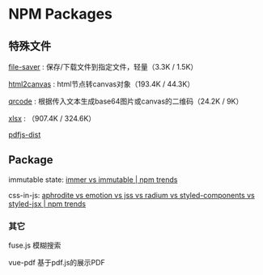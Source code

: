 # NPM Packages

## 特殊文件

[file-saver](https://github.com/eligrey/FileSaver.js) : 保存/下载文件到指定文件，轻量（3.3K / 1.5K）

[html2canvas](https://github.com/niklasvh/html2canvas) : html节点转canvas对象（193.4K / 44.3K）

[qrcode](https://github.com/soldair/node-qrcode) : 根据传入文本生成base64图片或canvas的二维码（24.2K / 9K）

[xlsx](https://github.com/SheetJS/sheetjs) : （907.4K / 324.6K）

[pdfjs-dist](https://github.com/mozilla/pdf.js)

## Package

immutable state: [immer vs immutable | npm trends](https://www.npmtrends.com/immer-vs-immutable)

css-in-js: [aphrodite vs emotion vs jss vs radium vs styled-components vs styled-jsx | npm trends](https://www.npmtrends.com/aphrodite-vs-emotion-vs-jss-vs-radium-vs-styled-components-vs-styled-jsx)

### 其它

fuse.js 模糊搜索

vue-pdf 基于pdf.js的展示PDF